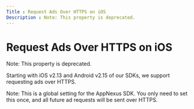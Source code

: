 ```yaml
---
Title : Request Ads Over HTTPS on iOS
Description : Note: This property is deprecated.
---
```



# Request Ads Over HTTPS on iOS





Note: This property is deprecated.



  
Starting with iOS v2.13 and Android v2.15 of our SDKs, we support
requesting ads over HTTPS.



Note: This is a global setting for the
AppNexus SDK. You only need to set this once,
and all future ad requests will be sent over HTTPS.






